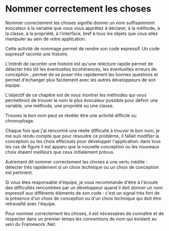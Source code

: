 # Nommer correctement les choses

  Nommer correctement les choses signifie donner un nom suffisamment évocateur à la variable que vous vous apprêtez à déclarer, à la méthode, à la classe, à la propriété, à l'interface, bref à tous les objets que vous allez manipuler au sein de votre application.
  
  Cette activité de nommage permet de rendre son code expressif. Un code expressif raconte une histoire. 
  
  L'intérêt de raconter une histoire est qu'une relecture rapide permet de détecter très tôt les éventuelles incohérences, les éventuelles erreurs de conception , permet de se poser très rapidement les bonnes questions et permet d'échanger plus facilement avec les autres développeurs de son équipe.
    
  L'objectif de ce chapitre est de vous montrer les méthodes qui vous permettront de trouver le nom le plus évocateur possible pour définir une variable, une méthode, une propriété ou une classe.
  
  Trouvez le bon nom peut se révéler être une activité difficile ou chronophage. 
  
  Chaque fois que j'ai rencontré une réelle difficulté à trouver le bon nom, je me suis rendu compte que pour résoudre ce problème, il fallait modifier la conception ou les choix effectués pour développer l'application: dans tous les cas de figure il est apparu que la nouvelle conception ou les nouveaux choix étaient meilleurs que ceux initialement prévus.
  
  Autrement dit nommer correctement les choses a une vertu inédite : détecter très rapidement si un choix technique ou un choix de conception est pertinent.
  
  Si vous êtes responsable d'équipe, je vous recommande d'être à l'écoute des difficultés rencontrées par un développeur quand il doit donner un nom expressif aux différents éléments de son code : c'est un signal très fort de la présence d'un choix de conception ou d'un choix technique qui doit être retravaillé avec l'équipe.
  
  Pour nommer correctement les choses, il est nécessaires de connaître et de respecter dans un premier temps les conventions de nom qui existent au sein du Framework .Net.
  
  
